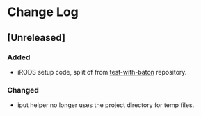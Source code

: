 # Change Log
## [Unreleased]
### Added
- iRODS setup code, split of from [test-with-baton](https://github.com/wtsi-hgi/test-with-baton) repository.

### Changed
- iput helper no longer uses the project directory for temp files.
